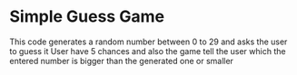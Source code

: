 # Simple Guess Game
 This code generates a random number between 0 to 29 and asks the user to guess it
User have 5 chances and also the game tell the user which the entered number is bigger than the generated one or smaller
